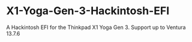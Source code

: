 # X1-Yoga-Gen-3-Hackintosh-EFI
A Hackintosh EFI for the Thinkpad X1 Yoga Gen 3. Support up to Ventura 13.7.6
